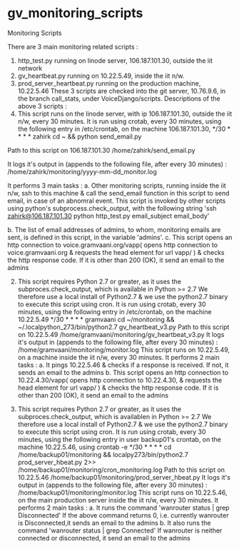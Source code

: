 gv_monitoring_scripts
=====================
Monitoring Scripts

There are 3 main monitoring related scripts :
1. http_test.py running on linode server, 106.187.101.30, outside the iit network
2. gv_heartbeat.py running on 10.22.5.49, inside the iit n/w.
3. prod_server_heartbeat.py running on the production machine, 10.22.5.46
These 3 scripts are checked into the git server, 10.76.9.6, in the branch call_stats, under VoiceDjango/scripts.
Descriptions of the above 3 scripts :
1. This script runs on the linode server, with ip 106.187.101.30, outside the iit n/w, every 30 minutes.
It is run using crotab, every 30 minutes, using the following entry in /etc/crontab, on the machine 106.187.101.30,
   */30 *  * * *   zahirk  cd ~ && python send_email.py
   
Path to this script on 106.187.101.30
   /home/zahirk/send_email.py
   
It logs it's output in (appends to the following file, after every 30 minutes) :
   /home/zahirk/monitoring/yyyy-mm-dd_monitor.log
   
It performs 3 main tasks :
   a. Other monitoring scripts, running inside the iit n/w, ssh to this
   machine & call the send_email function in this script to send email, in
   case of an abnomral event.
   This script is invoked by other scripts using python's subprocess.check_output, with the following string
   'ssh zahirk@106.187.101.30 python http_test.py email_subject email_body'
   
   b. The list of email addresses of admins, to whom, monitoring emails are sent, is defined in this script,
   in the variable 'admins'.
   c. This script opens an http connection to voice.gramvaani.org/vapp(
   opens http connection to voice.gramvaani.org
   & requests the head element for url vapp/ ) & checks the http response
   code.
   If it is other than 200 (OK), it send an email to the admins

2. This script requires Python 2.7 or greater, as it uses the subproces.check_output, which is available in Python >= 2.7
We therefore use a local install of Python2.7 & we use the python2.7 binary to execute this script using cron.
It is run using crotab, every 30 minutes, using the following entry in /etc/crontab, on the machine 10.22.5.49
     */30 *  * * *   gramvaani cd ~/monitoring && ~/.localpython_273/bin/python2.7 gv_heartbeat_v3.py
Path to this script on 10.22.5.49
   /home/gramvaani/monitoring/gv_heartbeat_v3.py
It logs it's output in (appends to the following file, after every 30 minutes) :
   /home/gramvaani/monitoring/monitor.log
This script runs on 10.22.5.49, on a machine inside the iit n/w, every 30 minutes.
   It performs 2 main tasks :
   a. It pings 10.22.5.46 & checks if a response is received.
      If not, it sends an email to the admins
   b. This script opens an http connection to 10.22.4.30/vapp(
   opens http connection to 10.22.4.30, & requests the head element for url vapp/ ) & 
   checks the http response code.
   If it is other than 200 (OK), it send an email to the admins

3. This script requires Python 2.7 or greater, as it uses the subproces.check_output, which is availablen in Python >= 2.7
We therefore use a local install of Python2.7 & we use the python2.7 binary to execute this script using cron.
It is run using crotab, every 30 minutes, using the following entry in user backup01's crontab, on the machine 10.22.5.46, using crontab -e
*/30 * * * * cd /home/backup01/monitoring && localpy273/bin/python2.7 prod_server_hbeat.py 2>> /home/backup01/monitoring/cron_monitoring.log
Path to this script on 10.22.5.46
/home/backup01/monitoring/prod_server_hbeat.py
It logs it's output in (appends to the following file, after every 30 minutes) :
/home/backup01/monitoring/monitor.log
This script runs on 10.22.5.46, on the main production server inside the iit n/w, every 30 minutes.
   It performs 2 main tasks :
   a. It runs the command 'wanrouter status | grep Disconnected'
      If the above command returns 0, i.e. currently wanrouter is Disconnected,it sends an email to the admins
   b. It also runs the command 'wanrouter status | grep Connected'
      If wanrouter is neither connected or disconnected, it send an email to the admins
